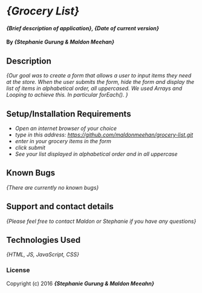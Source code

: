 # _{Grocery List}_

#### _{Brief description of application}, {Date of current version}_

#### By _**{Stephanie Gurung & Maldon Meehan}**_

## Description

_{Our goal was to create a form that allows a user to input items they need at the store. When the user submits the form, hide the form and display the list of items in alphabetical order, all uppercased. We used Arrays and Looping to achieve this. In particular forEach(). }_

## Setup/Installation Requirements

* _Open an internet browser of your choice_
* _type in this address: https://github.com/maldonmeehan/grocery-list.git_
* _enter in your grocery items in the form_
* _click submit_
* _See your list displayed in alphabetical order and in all uppercase_

## Known Bugs

_{There are currently no known bugs}_

## Support and contact details

_{Please feel free to contact Maldon or Stephanie if you have any questions}_

## Technologies Used

_{HTML, JS, JavaScript, CSS}_

### License

Copyright (c) 2016 **_{Stephanie Gurung & Maldon Meeahn}_**
